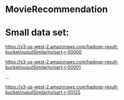 # MovieRecommendation

# Small data set: 

https://s3-us-west-2.amazonaws.com/hadoop-result-bucket/ouputSimilarity/part-r-00000

https://s3-us-west-2.amazonaws.com/hadoop-result-bucket/ouputSimilarity/part-r-00001

...

https://s3-us-west-2.amazonaws.com/hadoop-result-bucket/ouputSimilarity/part-r-00125
